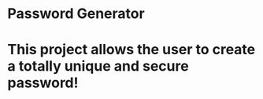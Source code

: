 # Password Generator
# This project allows the user to create a totally unique and secure password!
